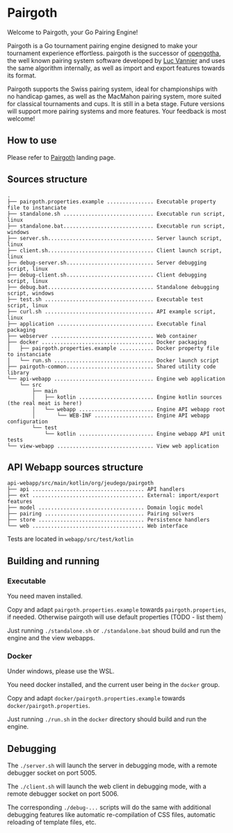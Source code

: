 # Pairgoth

Welcome to Pairgoth, your Go Pairing Engine!

Pairgoth is a Go tournament pairing engine designed to make your tournament experience effortless. pairgoth is the successor of [opengotha](https://github.com/lucvannier/opengotha), the well known pairing system software developed by [Luc Vannier](http://vannier.info/jeux/accueil.htm) and uses the same algorithm internally, as well as import and export features towards its format.

Pairgoth supports the Swiss pairing system, ideal for championships with no handicap games, as well as the MacMahon pairing system, more suited for classical tournaments and cups. It is still in a beta stage. Future versions will support more pairing systems and more features. Your feedback is most welcome!

## How to use

Please refer to [Pairgoth](https://pairgoth.jeudego.org) landing page.

## Sources structure

```
.
├── pairgoth.properties.example ............... Executable property file to instanciate
├── standalone.sh ............................. Executable run script, linux
├── standalone.bat............................. Executable run script, windows
├── server.sh.................................. Server launch script, linux
├── client.sh.................................. Client launch script, linux
├── debug-server.sh............................ Server debugging script, linux
├── debug-client.sh............................ Client debugging script, linux
├── debug.bat.................................. Standalone debugging script, windows
├── test.sh ................................... Executable test script, linux
├── curl.sh ................................... API example script, linux
├── application ............................... Executable final packaging
├── webserver ................................. Web container
├── docker .................................... Docker packaging
│   ├── pairgoth.properties.example ........... Docker property file to instanciate
│   └── run.sh ................................ Docker launch script
├── pairgoth-common............................ Shared utility code library
└── api-webapp ................................ Engine web application
    └── src
        ├── main
        │   ├── kotlin ........................ Engine kotlin sources (the real meat is here!)
        │   └── webapp ........................ Engine API webapp root
        │       └── WEB-INF ................... Engine API webapp configuration
        └── test
            └── kotlin ........................ Engine webapp API unit tests
└── view-webapp ............................... View web application
```

## API Webapp sources structure

```
api-webapp/src/main/kotlin/org/jeudego/pairgoth
├── api .................................... API handlers
├── ext .................................... External: import/export features
├── model .................................. Domain logic model
├── pairing ................................ Pairing solvers
├── store .................................. Persistence handlers
└── web .................................... Web interface
```

Tests are located in `webapp/src/test/kotlin`

## Building and running

### Executable

You need maven installed.

Copy and adapt `pairgoth.properties.example` towards `pairgoth.properties`, if needed. Otherwise pairgoth will use default properties (TODO - list them)

Just running `./standalone.sh` or `./standalone.bat` shoud build and run the engine and the view webapps.

### Docker

Under windows, please use the WSL.

You need docker installed, and the current user being in the `docker` group.

Copy and adapt `docker/pairgoth.properties.example` towards `docker/pairgoth.properties`.

Just running `./run.sh` in the `docker` directory should build and run the engine.

## Debugging

The `./server.sh` will launch the server in debugging mode, with a remote debugger socket on port 5005.

The `./client.sh` will launch the web client in debugging mode, with a remote debugger socket on port 5006.

The corresponding `./debug-...` scripts will do the same with additional debugging features like automatic re-compilation of CSS files, automatic reloading of template files, etc.


